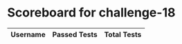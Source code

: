 # Scoreboard for challenge-18
| Username   | Passed Tests | Total Tests |
|------------|--------------|-------------|
